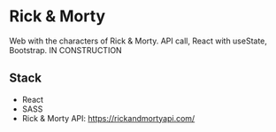 <h1 align="left"> Rick & Morty </h1>


Web with the characters of Rick & Morty. API call, React with useState, Bootstrap. IN CONSTRUCTION


## Stack

* React
* SASS
* Rick & Morty API: https://rickandmortyapi.com/


